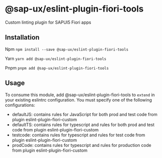 # @sap-ux/eslint-plugin-fiori-tools

Custom linting plugin for SAPUI5 Fiori apps

## Installation

Npm
`npm install --save @sap-ux/eslint-plugin-fiori-tools`

Yarn
`yarn add @sap-ux/eslint-plugin-fiori-tools`

Pnpm
`pnpm add @sap-ux/eslint-plugin-fiori-tools`

## Usage

To consume this module, add @sap-ux/eslint-plugin-fiori-tools to `extend` in your existing eslintrc configuration. You must specify one of the following configurations:

- defaultJS: contains rules for JavaScript for both prod and test code from plugin eslint-plugin-fiori-custom
- defaultTS: contains rules for typescript and rules for both prod and test code from plugin eslint-plugin-fiori-custom
- testcode: contains rules for typescript and rules for test code from plugin eslint-plugin-fiori-custom
- prodCode: contains rules for typescript and rules for production code from plugin eslint-plugin-fiori-custom
